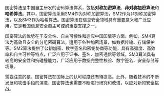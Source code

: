 国密算法是中国自主研发的密码算法体系，包括**对称加密算法**、**非对称加密算法**和**哈希算法**。其中，国密算法采用SM4作为对称加密算法，SM2作为非对称加密算法，以及SM3作为哈希算法。国密算法在信息安全领域具有重要意义和广泛应用，它是我国信息安全自主可控的重要支撑之一。

国密算法的优势在于安全性、自主可控性和适应中国国情等方面。例如，SM4算法为高效且安全的分组密码算法，适用于各种加密场景，如数据传输、存储保护等。SM2算法提供了公钥加密、数字签名和密钥协商等功能，具有高强度、高效率和自主可控等特点，广泛应用于证书、签名、加密通信等领域。SM3算法具有较高的安全性和抗碰撞能力，广泛应用于数据完整性校验、数字签名、安全存储等场景。

需要注意的是，国密算法在国际上的认可程度还有待提高。此外，随着技术的不断发展和攻击手段的演进，国密算法也需要不断进行研究和改进，以应对新的安全挑战。
